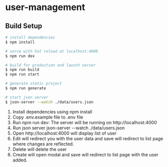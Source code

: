 # user-management

## Build Setup

```bash
# install dependencies
$ npm install

# serve with hot reload at localhost:4000
$ npm run dev

# build for production and launch server
$ npm run build
$ npm run start

# generate static project
$ npm run generate

# start json server
$ json-server --watch ./data/users.json
```

1. Install dependencies using npm install
2. Copy .env.example file to .env file
3. Run npm run dev: The server will be running on http://localhost:4000
4. Run json server json-server --watch ./data/users.json
5. Open http://localhost:4000 will display list of user
6. Edit will redirect you with the user data and save will redirect to list page where changes are reflected.
7. Delete will delete the user
8. Create will open modal and save will redirect to list page with the user added.

